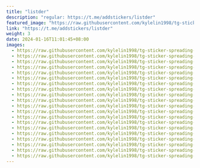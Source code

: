 ```yaml
---
title: "listder"
description: "regular: https://t.me/addstickers/listder"
featured_image: "https://raw.githubusercontent.com/kylelin1998/tg-sticker-spreading-worldwide-images/main/img/958ef0ca-3f2a-457b-8091-9f162123f4aa.jpg"
link: "https://t.me/addstickers/listder"
weight: 3
date: 2024-01-16T11:01:45+08:00
images:
  - https://raw.githubusercontent.com/kylelin1998/tg-sticker-spreading-worldwide-images/main/img/958ef0ca-3f2a-457b-8091-9f162123f4aa.jpg
  - https://raw.githubusercontent.com/kylelin1998/tg-sticker-spreading-worldwide-images/main/img/1435f00a-8f89-4a19-836a-757ecb65e335.jpg
  - https://raw.githubusercontent.com/kylelin1998/tg-sticker-spreading-worldwide-images/main/img/afdb2c3b-52d1-4e0c-8f1e-bb9c102b998b.jpg
  - https://raw.githubusercontent.com/kylelin1998/tg-sticker-spreading-worldwide-images/main/img/b1eb0bed-dcf2-4b8b-b8c1-0a73e45ddccf.jpg
  - https://raw.githubusercontent.com/kylelin1998/tg-sticker-spreading-worldwide-images/main/img/5e922b50-7331-48fe-8b8e-36b3fa62559f.jpg
  - https://raw.githubusercontent.com/kylelin1998/tg-sticker-spreading-worldwide-images/main/img/ea1a36c5-5550-4f85-929d-612f751e14c5.jpg
  - https://raw.githubusercontent.com/kylelin1998/tg-sticker-spreading-worldwide-images/main/img/e175a3fd-2c85-4e33-8bbb-4b4641ab3564.jpg
  - https://raw.githubusercontent.com/kylelin1998/tg-sticker-spreading-worldwide-images/main/img/3d1a3868-7059-4492-9c78-ddbc5b8a5f89.jpg
  - https://raw.githubusercontent.com/kylelin1998/tg-sticker-spreading-worldwide-images/main/img/69eb95d5-775a-45dc-adf9-10a09e05837c.jpg
  - https://raw.githubusercontent.com/kylelin1998/tg-sticker-spreading-worldwide-images/main/img/4d3e8fd6-e6f3-462b-983f-0637a88c298a.jpg
  - https://raw.githubusercontent.com/kylelin1998/tg-sticker-spreading-worldwide-images/main/img/335ab837-eab4-4053-b7e6-f1078305d1dc.jpg
  - https://raw.githubusercontent.com/kylelin1998/tg-sticker-spreading-worldwide-images/main/img/f4f227ce-f8a9-4ebb-b40f-85f4af8f9613.jpg
  - https://raw.githubusercontent.com/kylelin1998/tg-sticker-spreading-worldwide-images/main/img/6d4c4e0f-c212-4b96-9c37-7b5c0a4f6654.jpg
  - https://raw.githubusercontent.com/kylelin1998/tg-sticker-spreading-worldwide-images/main/img/417f81cb-0578-433a-a3c3-1236ae52ddf7.jpg
  - https://raw.githubusercontent.com/kylelin1998/tg-sticker-spreading-worldwide-images/main/img/9889d691-cb1b-4e77-8dca-30915504751b.jpg
  - https://raw.githubusercontent.com/kylelin1998/tg-sticker-spreading-worldwide-images/main/img/972a0eb4-4c94-4b29-93ee-3483c5ba7f7c.jpg
  - https://raw.githubusercontent.com/kylelin1998/tg-sticker-spreading-worldwide-images/main/img/eaf3b7eb-49ef-440d-9c49-f97ab9a1882f.jpg
  - https://raw.githubusercontent.com/kylelin1998/tg-sticker-spreading-worldwide-images/main/img/70ea930b-bd08-4679-8875-232f71e41d90.jpg
  - https://raw.githubusercontent.com/kylelin1998/tg-sticker-spreading-worldwide-images/main/img/12bccf53-318f-4f03-93a3-08bf0b3fbb45.jpg
  - https://raw.githubusercontent.com/kylelin1998/tg-sticker-spreading-worldwide-images/main/img/6d3b2806-2b0d-4fb7-9657-43e1a8772a63.jpg
---
```

